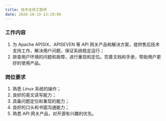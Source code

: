 ```yaml
---
title: 技术支持工程师
date: 2020-10-19 13:19:00
---
```


### 工作内容

1. 为 Apache APISIX、APISEVEN 等 API 网关产品和解决方案，提供售后技术支持工作，解决用户问题，保证系统稳定运行；
2. 排查用户环境的问题和故障，进行重现和定位。完善文档和手册，帮助用户更好的使用产品。

### 岗位要求

1. 熟悉 Linux 系统的操作；
2. 良好的英文读写能力；
3. 具备问题定位和重现的能力；
4. 良好的口头和书面沟通能力；
5. 熟悉 API 网关产品，对开源有兴趣的优先。
